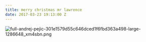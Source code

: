 ```yaml
---
title: merry christmas mr lawrence
date: 2017-03-23 19:13:00 Z
---
```


![full-andrej-pejic-301e1579d55c646dced1f6fbd363a498-large-1286648_xm4sbn.png](/uploads/full-andrej-pejic-301e1579d55c646dced1f6fbd363a498-large-1286648_xm4sbn.png)